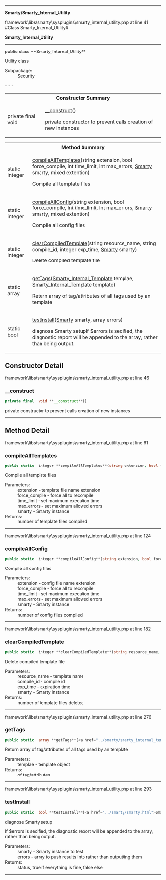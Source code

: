 - - -

**Smarty\Smarty_Internal_Utility**
<div class="location">framework\libs\smarty\sysplugins\smarty_internal_utility.php at line 41</div>
#Class Smarty_Internal_Utility#

**Smarty_Internal_Utility**


- - -

<p class="signature">public  class **Smarty_Internal_Utility**</p>

<div class="comment" id="overview_description"><p>Utility class</p></div>

<dl>
<dt>Subpackage:</dt>
<dd>Security</dd>
</dl>
- - -

<table id="summary_constructor">
<tr><th colspan="2">Constructor Summary</th></tr>
<tr>
<td class="type">private final  void</td>
<td class="description"><p class="name"><a href="#__construct">__construct</a>()</p><p class="description">private constructor to prevent calls creation of new instances</p></td>
</tr>
</table>

<table id="summary_method">
<tr><th colspan="2">Method Summary</th></tr>
<tr>
<td class="type">static  integer</td>
<td class="description"><p class="name"><a href="#compileAllTemplates">compileAllTemplates</a>(string extension, bool force_compile, int time_limit, int max_errors, <a href="../smarty/smarty.html">Smarty</a> smarty, mixed extention)</p><p class="description">Compile all template files</p></td>
</tr>
<tr>
<td class="type">static  integer</td>
<td class="description"><p class="name"><a href="#compileAllConfig">compileAllConfig</a>(string extension, bool force_compile, int time_limit, int max_errors, <a href="../smarty/smarty.html">Smarty</a> smarty, mixed extention)</p><p class="description">Compile all config files</p></td>
</tr>
<tr>
<td class="type">static  integer</td>
<td class="description"><p class="name"><a href="#clearCompiledTemplate">clearCompiledTemplate</a>(string resource_name, string compile_id, integer exp_time, <a href="../smarty/smarty.html">Smarty</a> smarty)</p><p class="description">Delete compiled template file</p></td>
</tr>
<tr>
<td class="type">static  array</td>
<td class="description"><p class="name"><a href="#getTags">getTags</a>(<a href="../smarty/smarty_internal_template.html">Smarty_Internal_Template</a> templae, <a href="../smarty/smarty_internal_template.html">Smarty_Internal_Template</a> template)</p><p class="description">Return array of tag/attributes of all tags used by an template</p></td>
</tr>
<tr>
<td class="type">static  bool</td>
<td class="description"><p class="name"><a href="#testInstall">testInstall</a>(<a href="../smarty/smarty.html">Smarty</a> smarty, array errors)</p><p class="description">diagnose Smarty setupIf $errors is secified, the diagnostic report will be appended to the array, rather than being output.</p></td>
</tr>
</table>

<h2 id="detail_method">Constructor Detail</h2>
<div class="location">framework\libs\smarty\sysplugins\smarty_internal_utility.php at line 46</div>
<h3 id="__construct()">__construct</h3>

```php
private final  void **__construct**()
```
<div class="details">
<p>private constructor to prevent calls creation of new instances</p></div>

- - -

<h2 id="detail_method">Method Detail</h2>
<div class="location">framework\libs\smarty\sysplugins\smarty_internal_utility.php at line 61</div>
<h3 id="compileAllTemplates()">compileAllTemplates</h3>

```php
public static  integer **compileAllTemplates**(string extension, bool force_compile, int time_limit, int max_errors, <a href="../smarty/smarty.html">Smarty</a> smarty, mixed extention)
```
<div class="details">
<p>Compile all template files</p><dl>
<dt>Parameters:</dt>
<dd>extension - template file name extension</dd>
<dd>force_compile - force all to recompile</dd>
<dd>time_limit - set maximum execution time</dd>
<dd>max_errors - set maximum allowed errors</dd>
<dd>smarty - Smarty instance</dd>
<dt>Returns:</dt>
<dd>number of template files compiled</dd>
</dl>
</div>

- - -

<div class="location">framework\libs\smarty\sysplugins\smarty_internal_utility.php at line 124</div>
<h3 id="compileAllConfig()">compileAllConfig</h3>

```php
public static  integer **compileAllConfig**(string extension, bool force_compile, int time_limit, int max_errors, <a href="../smarty/smarty.html">Smarty</a> smarty, mixed extention)
```
<div class="details">
<p>Compile all config files</p><dl>
<dt>Parameters:</dt>
<dd>extension - config file name extension</dd>
<dd>force_compile - force all to recompile</dd>
<dd>time_limit - set maximum execution time</dd>
<dd>max_errors - set maximum allowed errors</dd>
<dd>smarty - Smarty instance</dd>
<dt>Returns:</dt>
<dd>number of config files compiled</dd>
</dl>
</div>

- - -

<div class="location">framework\libs\smarty\sysplugins\smarty_internal_utility.php at line 182</div>
<h3 id="clearCompiledTemplate()">clearCompiledTemplate</h3>

```php
public static  integer **clearCompiledTemplate**(string resource_name, string compile_id, integer exp_time, <a href="../smarty/smarty.html">Smarty</a> smarty)
```
<div class="details">
<p>Delete compiled template file</p><dl>
<dt>Parameters:</dt>
<dd>resource_name - template name</dd>
<dd>compile_id - compile id</dd>
<dd>exp_time - expiration time</dd>
<dd>smarty - Smarty instance</dd>
<dt>Returns:</dt>
<dd>number of template files deleted</dd>
</dl>
</div>

- - -

<div class="location">framework\libs\smarty\sysplugins\smarty_internal_utility.php at line 276</div>
<h3 id="getTags()">getTags</h3>

```php
public static  array **getTags**(<a href="../smarty/smarty_internal_template.html">Smarty_Internal_Template</a> templae, <a href="../smarty/smarty_internal_template.html">Smarty_Internal_Template</a> template)
```
<div class="details">
<p>Return array of tag/attributes of all tags used by an template</p><dl>
<dt>Parameters:</dt>
<dd>templae - template object</dd>
<dt>Returns:</dt>
<dd>of tag/attributes</dd>
</dl>
</div>

- - -

<div class="location">framework\libs\smarty\sysplugins\smarty_internal_utility.php at line 293</div>
<h3 id="testInstall()">testInstall</h3>

```php
public static  bool **testInstall**(<a href="../smarty/smarty.html">Smarty</a> smarty, array errors)
```
<div class="details">
<p>diagnose Smarty setup</p><p>If $errors is secified, the diagnostic report will be appended to the array, rather than being output.</p><dl>
<dt>Parameters:</dt>
<dd>smarty - Smarty instance to test</dd>
<dd>errors - array to push results into rather than outputting them</dd>
<dt>Returns:</dt>
<dd>status, true if everything is fine, false else</dd>
</dl>
</div>

- - -


